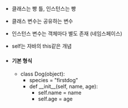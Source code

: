 - 클래스는 빵 틀, 인스턴스는 빵
- 클래스 변수는 공유하는 변수
- 인스턴스 변수는 객체마다 별도 존재 (네임스페이스)
- self는 자바의 this같은 개념

- #### 기본 형식
	- class Dog(object):
		- species = "firstdog"
		- def \_\_init__(self, name, age):
			- self.name = name
			- self.age = age

